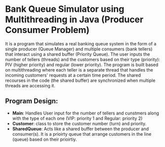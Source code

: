 # Bank Queue Simulator using Multithreading in Java (Producer Consumer Problem)

It is a program that simulates a real banking queue system in the form of a single producer (Queue Manager) and multiple consumers (bank tellers) that interact using a shared buffer (Priority Queue). The user inputs the number of tellers (threads) and the customers based on their type (priority): PIV (higher priority) and regular (lower priority). 
The program is built based on multithreading where each teller is a separate thread that handles the incoming customers' requests at a certain time period. The shared recourses in the code (the shared buffer) are synchronized when multiple threads are accessing it. 

## **Program Design:**
- **Main**: Handles User input for the number of tellers and cunstmers along with the type of each one (VIP: priority 1 and Regular: priority 2)
- **Customer**: class to store the customer number (turn) and priority.
- **SharedQueue**: Acts like a shared buffer between the producer and consumer(s). It is a prioirty queue that arrange customers in the line (queue) based on their prioirtiy.
